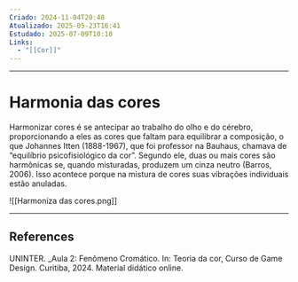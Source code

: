 ```yaml
---
Criado: 2024-11-04T20:48
Atualizado: 2025-05-23T16:41
Estudado: 2025-07-09T10:10
Links:
  - "[[Cor]]"
---
```

---
# Harmonia das cores

Harmonizar cores é se antecipar ao trabalho do olho e do cérebro, proporcionando a eles as cores que faltam para equilibrar a composição, o que Johannes Itten (1888-1967), que foi professor na Bauhaus, chamava de “equilíbrio psicofisiológico da cor”. Segundo ele, duas ou mais cores são harmônicas se, quando misturadas, produzem um cinza neutro (Barros, 2006). Isso acontece porque na mistura de cores suas vibrações individuais estão anuladas.


![[Harmoniza das cores.png]]

---
## References

UNINTER.  _Aula 2: Fenômeno Cromático. In: Teoria da cor, Curso de Game Design. Curitiba, 2024. Material didático online.